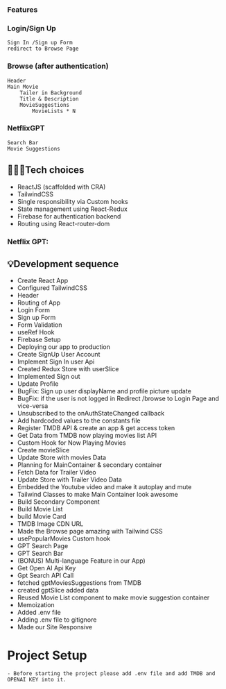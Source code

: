 ### Features
### Login/Sign Up
    Sign In /Sign up Form  
    redirect to Browse Page  
### Browse (after authentication)
    Header
    Main Movie
        Tailer in Background
        Title & Description
        MovieSuggestions
            MovieLists * N
### NetflixGPT
    Search Bar
    Movie Suggestions  

## 👨🏻‍💻Tech choices
  - ReactJS (scaffolded with CRA)
  - TailwindCSS
  - Single responsibility via Custom hooks
  - State management using React-Redux
  - Firebase for authentication backend
  - Routing using React-router-dom


### Netflix GPT:
## 💡Development sequence
  - Create React App
  - Configured TailwindCSS 
  - Header
  - Routing of App
  - Login Form
  - Sign up Form
  - Form Validation
  - useRef Hook
  - Firebase Setup
  - Deploying our app to production
  - Create SignUp User Account
  - Implement Sign In user Api
  - Created Redux Store with userSlice
  - Implemented Sign out 
  - Update Profile
  - BugFix: Sign up user displayName and profile picture update
  - BugFix: if the user is not logged in Redirect /browse to Login Page and vice-versa
  - Unsubscribed to the onAuthStateChanged callback
  - Add hardcoded values to the constants file
  - Register TMDB API & create an app & get access token
  - Get Data from TMDB now playing movies list API
  - Custom Hook for Now Playing Movies
  - Create movieSlice
  - Update Store with movies Data
  - Planning for MainContainer & secondary container
  - Fetch Data for Trailer Video
  - Update Store with Trailer Video Data
  - Embedded the Youtube video and make it autoplay and mute
  - Tailwind Classes to make Main Container look awesome
  - Build Secondary Component
  - Build Movie List
  - build Movie Card
  - TMDB Image CDN URL
  - Made the Browse page amazing with Tailwind CSS
  - usePopularMovies Custom hook
  - GPT Search Page
  - GPT Search Bar
  - (BONUS) Multi-language Feature in our App)
  - Get Open AI Api Key 
  - Gpt Search API Call
  - fetched gptMoviesSuggestions from TMDB
  - created gptSlice added data
  - Reused Movie List component to make movie suggestion container
  - Memoization
  - Added .env file
  - Adding .env file to gitignore
  - Made our Site Responsive



# Project Setup
    - Before starting the project please add .env file and add TMDB and OPENAI KEY into it.